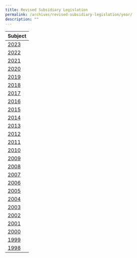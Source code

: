 ```yaml
---
title: Revised Subsidiary Legislation
permalink: /archives/revised-subsidiary-legislation/year/
description: ""
---
```

| Subject | 
| -------- | 
| [2023]()| 
| [2022]()| 
| [2021]()| 
| [2020]()| 
| [2019]()| 
| [2018]()| 
| [2017]()| 
| [2016]()| 
| [2015]()| 
| [2014]()| 
| [2013]()| 
| [2012]()| 
| [2011]()| 
| [2010]()| 
| [2009]()| 
| [2008]()| 
| [2007]()| 
| [2006]()| 
| [2005]()| 
| [2004]()| 
| [2003]()| 
| [2002]()| 
| [2001]()| 
| [2000]()| 
| [1999]()| 
| [1998]()|